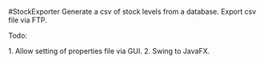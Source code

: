 #StockExporter
Generate a csv of stock levels from a database. Export csv file via FTP. 

<p>Todo:</p>
1. Allow setting of properties file via GUI.
2. Swing to JavaFX.
